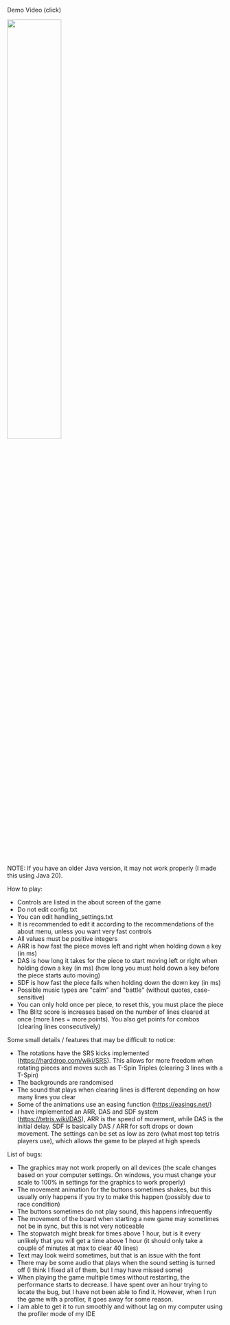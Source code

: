 Demo Video (click)

[<img src="https://i.ytimg.com/vi/Kr9A4_cr0Kc/maxresdefault.jpg" width="50%">](https://www.youtube.com/watch?v=Kr9A4_cr0Kc "Demo Video")

NOTE: If you have an older Java version, it may not work properly (I made this using Java 20).

How to play:
- Controls are listed in the about screen of the game
- Do not edit config.txt
- You can edit handling_settings.txt
- It is recommended to edit it according to the recommendations of the about menu, unless you want very fast controls
- All values must be positive integers
- ARR is how fast the piece moves left and right when holding down a key (in ms)
- DAS is how long it takes for the piece to start moving left or right when holding down a key (in ms) (how long you must hold down a key before the piece starts auto moving)
- SDF is how fast the piece falls when holding down the down key (in ms)
- Possible music types are "calm" and "battle" (without quotes, case-sensitive)
- You can only hold once per piece, to reset this, you must place the piece
- The Blitz score is increases based on the number of lines cleared at once (more lines = more points).
You also get points for combos (clearing lines consecutively)

Some small details / features that may be difficult to notice:
- The rotations have the SRS kicks implemented (https://harddrop.com/wiki/SRS).
This allows for more freedom when rotating pieces and moves such as T-Spin Triples (clearing 3 lines with a T-Spin)
- The backgrounds are randomised
- The sound that plays when clearing lines is different depending on how many lines you clear
- Some of the animations use an easing function (https://easings.net/)
- I have implemented an ARR, DAS and SDF system (https://tetris.wiki/DAS),
ARR is the speed of movement, while DAS is the initial delay. SDF is basically DAS / ARR for soft drops or down movement.
The settings can be set as low as zero (what most top tetris players use), which allows the game to be played at high speeds

List of bugs:
- The graphics may not work properly on all devices (the scale changes based on your computer settings. On windows, you must
change your scale to 100% in settings for the graphics to work properly)
- The movement animation for the buttons sometimes shakes, but this usually only happens if you try to make this happen (possibly due to race condition)
- The buttons sometimes do not play sound, this happens infrequently
- The movement of the board when starting a new game may sometimes not be in sync, but this is not very noticeable
- The stopwatch might break for times above 1 hour, but is it every unlikely that you will get a time above 1 hour
 (it should only take a couple of minutes at max to clear 40 lines)
- Text may look weird sometimes, but that is an issue with the font
- There may be some audio that plays when the sound setting is turned off (I think I fixed all of them, but I may have missed some)
- When playing the game multiple times without restarting, the performance starts to decrease. I have spent over an hour trying to locate the bug, but I have not been able to find it.
However, when I run the game with a profiler, it goes away for some reason.
- I am able to get it to run smoothly and without lag on my computer using the profiler mode of my IDE

